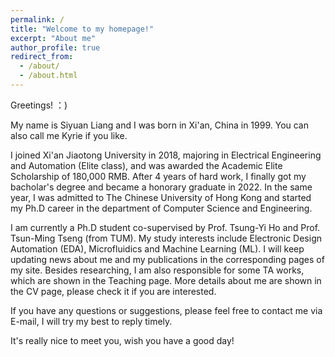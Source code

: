 ```yaml
---
permalink: /
title: "Welcome to my homepage!"
excerpt: "About me"
author_profile: true
redirect_from: 
  - /about/
  - /about.html
---
```


Greetings! ：)

My name is Siyuan Liang and I was born in Xi'an, China in 1999. You can also call me Kyrie if you like.

I joined Xi'an Jiaotong University in 2018, majoring in Electrical Engineering and Automation (Elite class), and was awarded the Academic Elite Scholarship of 180,000 RMB. After 4 years of hard work, I finally got my bacholar's degree and became a honorary graduate in 2022. In the same year, I was admitted to The Chinese University of Hong Kong and started my Ph.D career in the department of Computer Science and Engineering.

I am currently a Ph.D student co-supervised by Prof. Tsung-Yi Ho and Prof. Tsun-Ming Tseng (from TUM). My study interests include Electronic Design Automation (EDA), Microfluidics and Machine Learning (ML). I will keep updating news about me and my publications in the corresponding pages of my site. Besides researching, I am also responsible for some TA works, which are shown in the Teaching page. More details about me are shown in the CV page, please check it if you are interested.

If you have any questions or suggestions, please feel free to contact me via E-mail, I will try my best to reply timely.

It's really nice to meet you, wish you have a good day!



<body>
<script type="text/javascript" id="clustrmaps" src="//clustrmaps.com/map_v2.js?d=3hYg96CqA8tHVFDAUu79fnP_Kxf-pWJg6j4naqdR5S0&cl=ffffff&w=a"></script>
</body>

